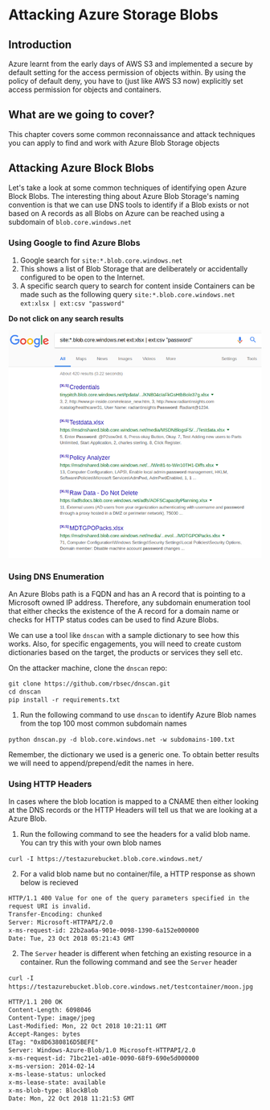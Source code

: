 # Attacking Azure Storage Blobs

## Introduction

Azure learnt from the early days of AWS S3 and implemented a secure by default setting for the access permission of objects within. By using the policy of default deny, you have to (just like AWS S3 now) explicitly set access permission for objects and containers.

## What are we going to cover?

This chapter covers some common reconnaissance and attack techniques you can apply to find and work with Azure Blob Storage objects

## Attacking Azure Block Blobs

Let's take a look at some common techniques of identifying open Azure Block Blobs. The interesting thing about Azure Blob Storage's naming convention is that we can use DNS tools to identify if a Blob exists or not based on A records as all Blobs on Azure can be reached using a subdomain of `blob.core.windows.net`

### Using Google to find Azure Blobs

1. Google search for `site:*.blob.core.windows.net`
2. This shows a list of Blob Storage that are deliberately or accidentally configured to be open to the Internet.
3. A specific search query to search for content inside Containers can be made such as the following query `site:*.blob.core.windows.net ext:xlsx | ext:csv "password"`

**Do not click on any search results**

![Google Search results for Blobs](images/google-search-azure-blobs.png)

### Using DNS Enumeration

An Azure Blobs path is a FQDN and has an A record that is pointing to a Microsoft owned IP address. Therefore, any subdomain enumeration tool that either checks the existence of the A record for a domain name or checks for HTTP status codes can be used to find Azure Blobs.

We can use a tool like `dnscan` with a sample dictionary to see how this works. Also, for specific engagements, you will need to create custom dictionaries based on the target, the products or services they sell etc.

On the attacker machine, clone the `dnscan` repo:

```
git clone https://github.com/rbsec/dnscan.git
cd dnscan
pip install -r requirements.txt
```

1. Run the following command to use `dnscan` to identify Azure Blob names from the top 100 most common subdomain names

`python dnscan.py -d blob.core.windows.net -w subdomains-100.txt`

Remember, the dictionary we used is a generic one. To obtain better results we will need to append/prepend/edit the names in here.

### Using HTTP Headers

In cases where the blob location is mapped to a CNAME then either looking at the DNS records or the HTTP Headers will tell us that we are looking at a Azure Blob.

1. Run the following command to see the headers for a valid blob name. You can try this with your own blob names

`curl -I https://testazurebucket.blob.core.windows.net/`

2. For a valid blob name but no container/file, a HTTP response as shown below is recieved

```
HTTP/1.1 400 Value for one of the query parameters specified in the request URI is invalid.
Transfer-Encoding: chunked
Server: Microsoft-HTTPAPI/2.0
x-ms-request-id: 22b2aa6a-901e-0098-1390-6a152e000000
Date: Tue, 23 Oct 2018 05:21:43 GMT
```

2. The `Server` header is different when fetching an existing resource in a container. Run the following command and see the `Server` header

`curl -I https://testazurebucket.blob.core.windows.net/testcontainer/moon.jpg`

```
HTTP/1.1 200 OK
Content-Length: 6098046
Content-Type: image/jpeg
Last-Modified: Mon, 22 Oct 2018 10:21:11 GMT
Accept-Ranges: bytes
ETag: "0x8D6380816D5BEFE"
Server: Windows-Azure-Blob/1.0 Microsoft-HTTPAPI/2.0
x-ms-request-id: 71bc21e1-a01e-0090-68f9-690e5d000000
x-ms-version: 2014-02-14
x-ms-lease-status: unlocked
x-ms-lease-state: available
x-ms-blob-type: BlockBlob
Date: Mon, 22 Oct 2018 11:21:53 GMT
```